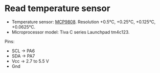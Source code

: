 # Read temperature sensor



- Temperature sensor: [MCP9808](https://octopart.com/datasheet/mcp9808-e%2Fms-microchip-21270223).
Resolution +0.5°C, +0.25°C, +0.125°C, +0.0625°C.
- Microprocessor model: Tiva C series Launchpad tm4c123.

Pins:  
- SCL   -> PA6
- SDA   -> PA7
- Vcc   -> 2.7 to 5.5 V
- Gnd
